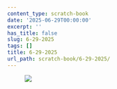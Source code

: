 ```yaml
---
content_type: scratch-book
date: '2025-06-29T00:00:00'
excerpt: ''
has_title: false
slug: 6-29-2025
tags: []
title: 6-29-2025
url_path: scratch-book/6-29-2025/
---
```


<figure>
<img src="https://mp1ewwuojwmnpxpy.public.blob.vercel-storage.com/media_1751321545352-3uAB91DyqaqJvQ7dt1IhTtBHkhRjNq.webp" class="ba b--light-gray bw2 br2" width="auto">
<figcaption></figcaption>
</figure>